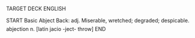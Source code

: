 TARGET DECK
ENGLISH

START
Basic
Abject
Back: adj. Miserable, wretched; degraded; despicable.  abjection n. [latin jacio -ject- throw]
END
